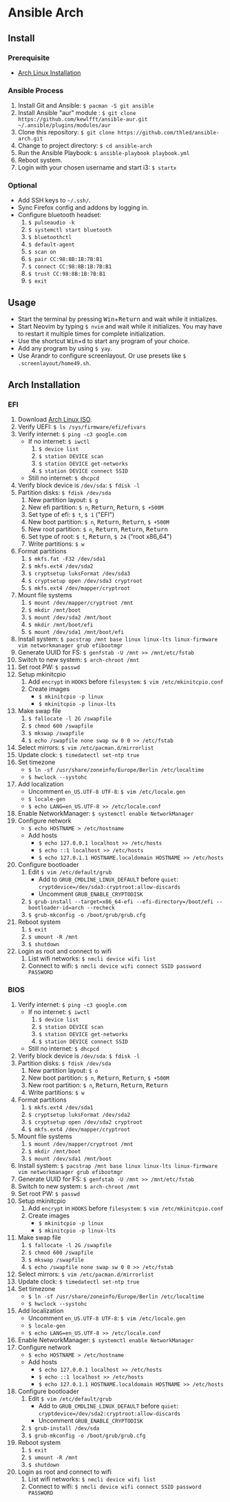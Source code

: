 # Ansible Arch

## Install

### Prerequisite

- [Arch Linux Installation](#arch-installation)

### Ansible Process

1. Install Git and Ansible: `$ pacman -S git ansible`
1. Install Ansible "aur" module : `$ git clone https://github.com/kewlfft/ansible-aur.git ~/.ansible/plugins/modules/aur`
1. Clone this repository: `$ git clone https://github.com/thled/ansible-arch.git`
1. Change to project directory: `$ cd ansible-arch`
1. Run the Ansible Playbook: `$ ansible-playbook playbook.yml`
1. Reboot system.
1. Login with your chosen username and start i3: `$ startx`

### Optional

- Add SSH keys to `~/.ssh/`.
- Sync Firefox config and addons by logging in.
- Configure bluetooth headset:
    1. `$ pulseaudio -k`
    1. `$ systemctl start bluetooth`
    1. `$ bluetoothctl`
    1. `$ default-agent`
    1. `$ scan on`
    1. `$ pair CC:98:8B:1B:7B:B1`
    1. `$ connect CC:98:8B:1B:7B:B1`
    1. `$ trust CC:98:8B:1B:7B:B1`
    1. `$ exit`

## Usage

- Start the terminal by pressing <kbd>Win</kbd>+<kbd>Return</kbd> and wait while it initializes.
- Start Neovim by typing `$ nvim` and wait while it initializes.
You may have to restart it multiple times for complete initialization.
- Use the shortcut <kbd>Win</kbd>+<kbd>d</kbd> to start any program of your choice.
- Add any program by using `$ yay`.
- Use Arandr to configure screenlayout. Or use presets like `$ .screenlayout/home49.sh`.

## Arch Installation

### EFI

1. Download [Arch Linux ISO][arch].
1. Verify UEFI: `$ ls /sys/firmware/efi/efivars`
1. Verify internet: `$ ping -c3 google.com`
    - If no internet: `$ iwctl`
        1. `$ device list`
        1. `$ station DEVICE scan`
        1. `$ station DEVICE get-networks`
        1. `$ station DEVICE connect SSID`
    - Still no internet: `$ dhcpcd`
1. Verify block device is `/dev/sda`: `$ fdisk -l`
1. Partition disks: `$ fdisk /dev/sda`
    1. New partition layout: `$ g`
    1. New efi partition: `$ n`, <kbd>Return</kbd>, <kbd>Return</kbd>, `$ +500M`
    1. Set type of efi: `$ t`, `$ 1` ("EFI")
    1. New boot partition: `$ n`, <kbd>Return</kbd>, <kbd>Return</kbd>, `$ +500M`
    1. New root partition: `$ n`, <kbd>Return</kbd>, <kbd>Return</kbd>, <kbd>Return</kbd>
    1. Set type of root: `$ t`, <kbd>Return</kbd>, `$ 24` ("root x86_64")
    1. Write partitions: `$ w`
1. Format partitions
    1. `$ mkfs.fat -F32 /dev/sda1`
    1. `$ mkfs.ext4 /dev/sda2`
    1. `$ cryptsetup luksFormat /dev/sda3`
    1. `$ cryptsetup open /dev/sda3 cryptroot`
    1. `$ mkfs.ext4 /dev/mapper/cryptroot`
1. Mount file systems
    1. `$ mount /dev/mapper/cryptroot /mnt`
    1. `$ mkdir /mnt/boot`
    1. `$ mount /dev/sda2 /mnt/boot`
    1. `$ mkdir /mnt/boot/efi`
    1. `$ mount /dev/sda1 /mnt/boot/efi`
1. Install system: `$ pacstrap /mnt base linux linux-lts linux-firmware vim networkmanager grub efibootmgr`
1. Generate UUID for FS: `$ genfstab -U /mnt >> /mnt/etc/fstab`
1. Switch to new system: `$ arch-chroot /mnt`
1. Set root PW: `$ passwd`
1. Setup mkinitcpio
    1. Add `encrypt` in `HOOKS` before `filesystem`: `$ vim /etc/mkinitcpio.conf`
    1. Create images
        - `$ mkinitcpio -p linux`
        - `$ mkinitcpio -p linux-lts`
1. Make swap file
    1. `$ fallocate -l 2G /swapfile`
    1. `$ chmod 600 /swapfile`
    1. `$ mkswap /swapfile`
    1. `$ echo /swapfile none swap sw 0 0 >> /etc/fstab`
1. Select mirrors: `$ vim /etc/pacman.d/mirrorlist`
1. Update clock: `$ timedatectl set-ntp true`
1. Set timezone
    - `$ ln -sf /usr/share/zoneinfo/Europe/Berlin /etc/localtime`
    - `$ hwclock --systohc`
1. Add localization
    - Uncomment `en_US.UTF-8 UTF-8`: `$ vim /etc/locale.gen`
    - `$ locale-gen`
    - `$ echo LANG=en_US.UTF-8 >> /etc/locale.conf`
1. Enable NetworkManager: `$ systemctl enable NetworkManager`
1. Configure network
    - `$ echo HOSTNAME > /etc/hostname`
    - Add hosts
        - `$ echo 127.0.0.1 localhost >> /etc/hosts`
        - `$ echo ::1 localhost >> /etc/hosts`
        - `$ echo 127.0.1.1	HOSTNAME.localdomain HOSTNAME >> /etc/hosts`
1. Configure bootloader
    1. Edit `$ vim /etc/default/grub`
        - Add to `GRUB_CMDLINE_LINUX_DEFAULT` before `quiet`: `cryptdevice=/dev/sda3:cryptroot:allow-discards`
        - Uncomment `GRUB_ENABLE_CRYPTODISK`
    1. `$ grub-install --target=x86_64-efi --efi-directory=/boot/efi --bootloader-id=arch --recheck`
    1. `$ grub-mkconfig -o /boot/grub/grub.cfg`
1. Reboot system
    1. `$ exit`
    1. `$ umount -R /mnt`
    1. `$ shutdown`
1. Login as root and connect to wifi
    1. List wifi networks: `$ nmcli device wifi list`
    1. Connect to wifi: `$ nmcli device wifi connect SSID password PASSWORD`

### BIOS

1. Verify internet: `$ ping -c3 google.com`
    - If no internet: `$ iwctl`
        1. `$ device list`
        1. `$ station DEVICE scan`
        1. `$ station DEVICE get-networks`
        1. `$ station DEVICE connect SSID`
    - Still no internet: `$ dhcpcd`
1. Verify block device is `/dev/sda`: `$ fdisk -l`
1. Partition disks: `$ fdisk /dev/sda`
    1. New partition layout: `$ o`
    1. New boot partition: `$ n`, <kbd>Return</kbd>, <kbd>Return</kbd>, `$ +500M`
    1. New root partition: `$ n`, <kbd>Return</kbd>, <kbd>Return</kbd>, <kbd>Return</kbd>
    1. Write partitions: `$ w`
1. Format partitions
    1. `$ mkfs.ext4 /dev/sda1`
    1. `$ cryptsetup luksFormat /dev/sda2`
    1. `$ cryptsetup open /dev/sda2 cryptroot`
    1. `$ mkfs.ext4 /dev/mapper/cryptroot`
1. Mount file systems
    1. `$ mount /dev/mapper/cryptroot /mnt`
    1. `$ mkdir /mnt/boot`
    1. `$ mount /dev/sda1 /mnt/boot`
1. Install system: `$ pacstrap /mnt base linux linux-lts linux-firmware vim networkmanager grub efibootmgr`
1. Generate UUID for FS: `$ genfstab -U /mnt >> /mnt/etc/fstab`
1. Switch to new system: `$ arch-chroot /mnt`
1. Set root PW: `$ passwd`
1. Setup mkinitcpio
    1. Add `encrypt` in `HOOKS` before `filesystem`: `$ vim /etc/mkinitcpio.conf`
    1. Create images
        - `$ mkinitcpio -p linux`
        - `$ mkinitcpio -p linux-lts`
1. Make swap file
    1. `$ fallocate -l 2G /swapfile`
    1. `$ chmod 600 /swapfile`
    1. `$ mkswap /swapfile`
    1. `$ echo /swapfile none swap sw 0 0 >> /etc/fstab`
1. Select mirrors: `$ vim /etc/pacman.d/mirrorlist`
1. Update clock: `$ timedatectl set-ntp true`
1. Set timezone
    - `$ ln -sf /usr/share/zoneinfo/Europe/Berlin /etc/localtime`
    - `$ hwclock --systohc`
1. Add localization
    - Uncomment `en_US.UTF-8 UTF-8`: `$ vim /etc/locale.gen`
    - `$ locale-gen`
    - `$ echo LANG=en_US.UTF-8 >> /etc/locale.conf`
1. Enable NetworkManager: `$ systemctl enable NetworkManager`
1. Configure network
    - `$ echo HOSTNAME > /etc/hostname`
    - Add hosts
        - `$ echo 127.0.0.1 localhost >> /etc/hosts`
        - `$ echo ::1 localhost >> /etc/hosts`
        - `$ echo 127.0.1.1	HOSTNAME.localdomain HOSTNAME >> /etc/hosts`
1. Configure bootloader
    1. Edit `$ vim /etc/default/grub`
        - Add to `GRUB_CMDLINE_LINUX_DEFAULT` before `quiet`: `cryptdevice=/dev/sda2:cryptroot:allow-discards`
        - Uncomment `GRUB_ENABLE_CRYPTODISK`
    1. `$ grub-install /dev/sda`
    1. `$ grub-mkconfig -o /boot/grub/grub.cfg`
1. Reboot system
    1. `$ exit`
    1. `$ umount -R /mnt`
    1. `$ shutdown`
1. Login as root and connect to wifi
    1. List wifi networks: `$ nmcli device wifi list`
    1. Connect to wifi: `$ nmcli device wifi connect SSID password PASSWORD`

[arch]: https://www.archlinux.org/download/
